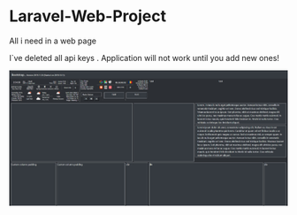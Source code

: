 # Laravel-Web-Project
All i need in a web page


I`ve deleted all api keys . Application will not work until you add new ones!

![alt text](https://github.com/IonutDaniel99/Laravel-Web-Project/blob/master/ImagesForGit/DashBoard.jpg)
